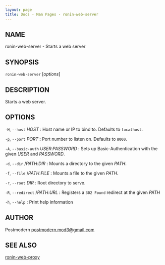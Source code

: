 ```yaml
---
layout: page
title: Docs - Man Pages - ronin-web-server
---
```


## NAME

ronin-web-server - Starts a web server

## SYNOPSIS

`ronin-web-server` [*options*]

## DESCRIPTION

Starts a web server.

## OPTIONS

`-H`, `--host` *HOST*
: Host name or IP to bind to. Defaults to `localhost`.

`-p`, `--port` *PORT*
: Port number to listen on. Defaults to `8000`.

`-A`, `--basic-auth` *USER*:*PASSWORD*
: Sets up Basic-Authentication with the given *USER* and *PASSWORD*.

`-d`, `--dir` /*PATH*:*DIR*
: Mounts a directory to the given *PATH*.

`-f`, `--file` /*PATH*:*FILE*
: Mounts a file to the given *PATH*.

`-r`, `--root` *DIR*
: Root directory to serve.

`-R`, `--redirect` /*PATH*:*URL*
: Registers a `302 Found` redirect at the given *PATH*

`-h`, `--help`
: Print help information

## AUTHOR

Postmodern <postmodern.mod3@gmail.com>

## SEE ALSO

[ronin-web-proxy](ronin-web-proxy.1.html)
